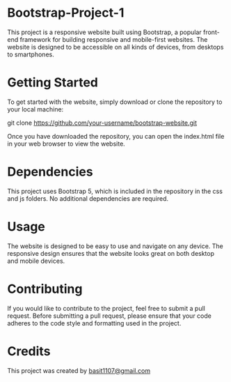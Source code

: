 # Bootstrap-Project-1
This project is a responsive website built using Bootstrap, a popular front-end framework for building responsive and mobile-first websites. The website is designed to be accessible on all kinds of devices, from desktops to smartphones.

# Getting Started
To get started with the website, simply download or clone the repository to your local machine:

git clone https://github.com/your-username/bootstrap-website.git

Once you have downloaded the repository, you can open the index.html file in your web browser to view the website.

# Dependencies
This project uses Bootstrap 5, which is included in the repository in the css and js folders. No additional dependencies are required.

# Usage
The website is designed to be easy to use and navigate on any device. The responsive design ensures that the website looks great on both desktop and mobile devices.

# Contributing
If you would like to contribute to the project, feel free to submit a pull request. Before submitting a pull request, please ensure that your code adheres to the code style and formatting used in the project.

# Credits
This project was created by basit1107@gmail.com
